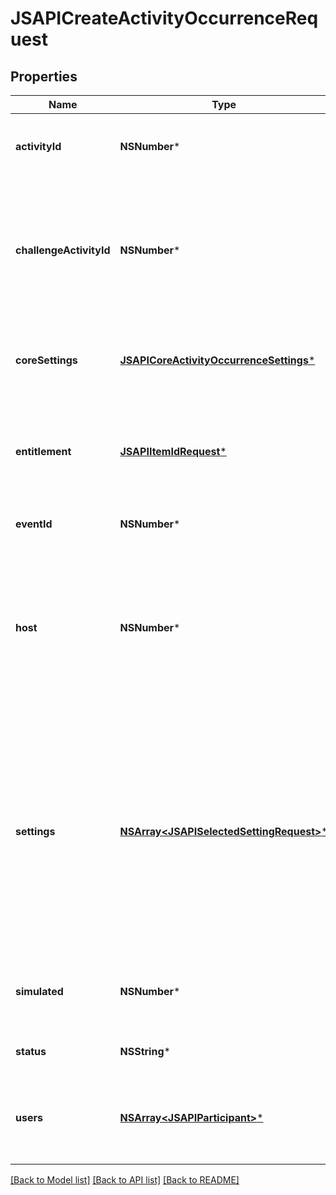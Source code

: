 # JSAPICreateActivityOccurrenceRequest

## Properties
Name | Type | Description | Notes
------------ | ------------- | ------------- | -------------
**activityId** | **NSNumber*** | The id of the activity, only needed when outside of challenge/event | [optional] 
**challengeActivityId** | **NSNumber*** | The id of the challenge activity (required if playing in a challenge/event). Note that this is the challenge_activity_id in case the same activity apears twice in the challenge. | [optional] 
**coreSettings** | [**JSAPICoreActivityOccurrenceSettings***](JSAPICoreActivityOccurrenceSettings.md) | Defines core settings about the activity that affect how it can be created/played by users. | [optional] 
**entitlement** | [**JSAPIItemIdRequest***](JSAPIItemIdRequest.md) | The entitlement item required to enter the occurrence. Required if not part of an event. Must come from the set of entitlement items listed in the activity | [optional] 
**eventId** | **NSNumber*** | The id of the event this occurence is a part of, if any | [optional] 
**host** | **NSNumber*** | The host of the occurrence, if not a participant (will be left out of users array). Must be the caller that creates the occurrence unless admin. Requires activity/challenge to allow host_option of &#39;non_player&#39; if not admin as well | [optional] 
**settings** | [**NSArray&lt;JSAPISelectedSettingRequest&gt;***](JSAPISelectedSettingRequest.md) | The values selected from the available settings defined for the activity. Ex: difficulty: hard. Can be left out if the activity is played during an event and the settings are already set at the event level. Ex: every monday, difficulty: hard, number of questions: 10, category: sport. Otherwise, the set must exactly match those of the activity. | [optional] 
**simulated** | **NSNumber*** | Whether this occurrence will be ran as a simulation. Simulations will not be rewarded. Useful for bot play or trials | [optional] 
**status** | **NSString*** | The current status of the occurrence (default: SETUP). | [optional] 
**users** | [**NSArray&lt;JSAPIParticipant&gt;***](JSAPIParticipant.md) | The list of users participating in this occurrence. Can only be set directly with ACTIVITIES_ADMIN permission | [optional] 

[[Back to Model list]](../README.md#documentation-for-models) [[Back to API list]](../README.md#documentation-for-api-endpoints) [[Back to README]](../README.md)


